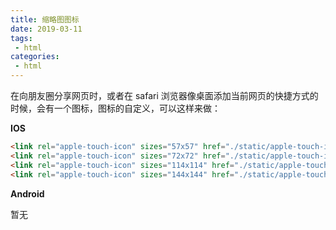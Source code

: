 ```yaml
---
title: 缩略图图标
date: 2019-03-11
tags:
 - html      
categories: 
 - html
---
```


在向朋友圈分享网页时，或者在 safari 浏览器像桌面添加当前网页的快捷方式的时候，会有一个图标，图标的自定义，可以这样来做：

**IOS**

```html
<link rel="apple-touch-icon" sizes="57x57" href="./static/apple-touch-icon-57.png" />
<link rel="apple-touch-icon" sizes="72x72" href="./static/apple-touch-icon-72.png" />
<link rel="apple-touch-icon" sizes="114x114" href="./static/apple-touch-icon-144.png" />
<link rel="apple-touch-icon" sizes="144x144" href="./static/apple-touch-icon-144.png" />
```

**Android**

暂无